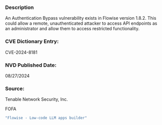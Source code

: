 ### Description 
An Authentication Bypass vulnerability exists in Flowise version 1.8.2. This could allow a remote, unauthenticated attacker to access API endpoints as an administrator and allow them to access restricted functionality.

### CVE Dictionary Entry:
CVE-2024-8181
### NVD Published Date:
08/27/2024
### Source:
Tenable Network Security, Inc.

FOFA
```bash
"Flowise - Low-code LLM apps builder"
```

